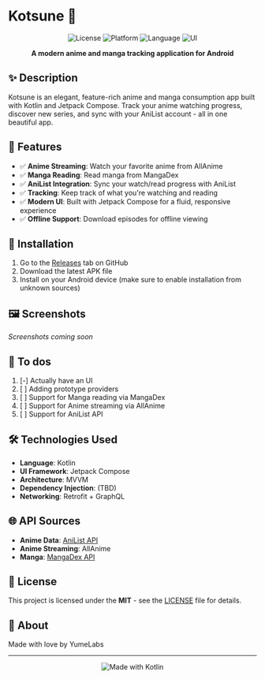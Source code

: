 # Kotsune 🦊

<div align="center">

![License](https://img.shields.io/badge/license-MIT-blue)
![Platform](https://img.shields.io/badge/platform-Android-brightgreen)
![Language](https://img.shields.io/badge/language-Kotlin-orange)
![UI](https://img.shields.io/badge/UI-Jetpack%20Compose-purple)

**A modern anime and manga tracking application for Android**

</div>

## ✨ Description

Kotsune is an elegant, feature-rich anime and manga consumption app built with Kotlin and Jetpack Compose. Track your anime watching progress, discover new series, and sync with your AniList account - all in one beautiful app.

## 🎯 Features

- ✅ **Anime Streaming**: Watch your favorite anime from AllAnime
- ✅ **Manga Reading**: Read manga from MangaDex
- ✅ **AniList Integration**: Sync your watch/read progress with AniList
- ✅ **Tracking**: Keep track of what you're watching and reading
- ✅ **Modern UI**: Built with Jetpack Compose for a fluid, responsive experience
- ✅ **Offline Support**: Download episodes for offline viewing

## 📱 Installation

1. Go to the [Releases](https://github.com/YumeSoft/Kotsune/releases) tab on GitHub
2. Download the latest APK file
3. Install on your Android device (make sure to enable installation from unknown sources)

## 🖼️ Screenshots

*Screenshots coming soon*

## 📝 To dos
1. [-]  Actually have an UI
2. [ ]  Adding prototype providers
3. [ ]  Support for Manga reading via MangaDex
4. [ ]  Support for Anime streaming via AllAnime
5. [ ]  Support for AniList API

## 🛠️ Technologies Used

- **Language**: Kotlin
- **UI Framework**: Jetpack Compose
- **Architecture**: MVVM
- **Dependency Injection**: (TBD)
- **Networking**: Retrofit + GraphQL

## 🌐 API Sources

- **Anime Data**: [AniList API](https://docs.anilist.co/guide)
- **Anime Streaming**: AllAnime
- **Manga**: [MangaDex API](https://api.mangadex.org/docs/)

## 📝 License

This project is licensed under the **MIT** - see the [LICENSE](LICENSE) file for details.

## 💖 About

Made with love by YumeLabs

---

<div align="center">
  <img src="https://img.shields.io/badge/Made%20with-Kotlin-orange?style=for-the-badge&logo=kotlin" alt="Made with Kotlin">
</div>